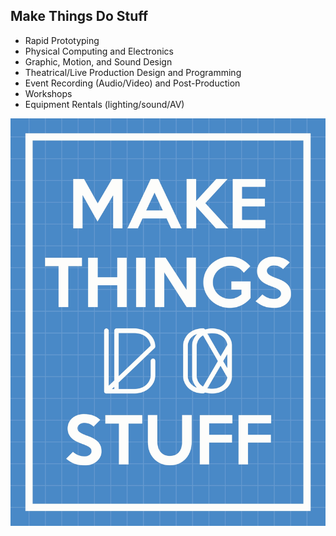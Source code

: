 ## Make Things Do Stuff

- Rapid Prototyping
- Physical Computing and Electronics
- Graphic, Motion, and Sound Design
- Theatrical/Live Production Design and Programming
- Event Recording (Audio/Video) and Post-Production
- Workshops
- Equipment Rentals (lighting/sound/AV)

![Make Things Do Stuff](img/makethingsdostuff.jpg)
